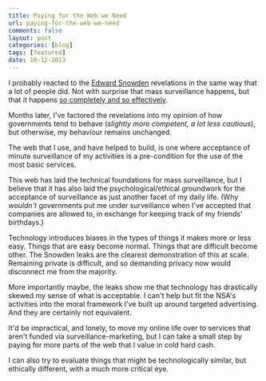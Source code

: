 ```yaml
---
title: Paying for the Web we Need
url: paying-for-the-web-we-need
comments: false
layout: post
categories: [blog]
tags: [featured]
date: 10-12-2013
---
```

I probably reacted to the [Edward Snowden](http://www.theguardian.com/world/edward-snowden) revelations in the same way that a lot of people did. Not with surprise that mass surveillance happens, but that it happens [so completely and so effectively](http://www.nytimes.com/2013/11/03/world/no-morsel-too-minuscule-for-all-consuming-nsa.html). 

Months later, I've factored the revelations into my opinion of how governments tend to behave (_slightly more competent, a lot less cautious_), but otherwise, my behaviour remains unchanged. 

The web that I use, and have helped to build, is one where acceptance of minute surveillance of my activities is a pre-condition for the use of the most basic services. 

This web has laid the technical foundations for mass surveillance, but I believe that it has also laid the psychological/ethical groundwork for the acceptance of surveillance as just another facet of my daily life. (Why _wouldn't_ governments put me under surveillance when I've accepted that companies are allowed to, in exchange for keeping track of my friends' birthdays.)

Technology introduces biases in the types of things it makes more or less easy. Things that are easy become normal. Things that are difficult become other. The Snowden leaks are the clearest demonstration of this at scale. Remaining private is difficult, and so demanding privacy now would disconnect me from the majority. 

More importantly maybe, the leaks show me that technology has drastically skewed my sense of what is acceptable. I can't help but fit the NSA's activities into the moral framework I've built up around targeted advertising. And they are certainly not equivalent. 

It'd be impractical, and lonely, to move my online life over to services that aren't funded via surveillance-marketing, but I can take a small step by paying for more parts of the web that I value in cold hard cash. 

I can also try to evaluate things that might be technologically similar, but ethically different, with a much more critical eye. 






